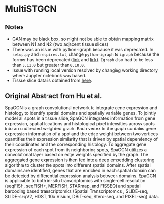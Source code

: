 # MultiSTGCN

## Notes
- GAN may be black box, so might not be able to obtain mapping matrix between N1 and N2 (two adjacent tissue slices)
- There was an issue with python-igraph because it was deprecated. In `setup.py` and `requires.txt`, change `python-igraph` to `igraph` because the former has been deprecated ([link](https://github.com/igraph/python-igraph/issues/699) and [link](https://github.com/jianhuupenn/SpaGCN/issues/79)). `Igraph` also had to be less than `0.11.0` but greater than `0.10.0`.
- Issue with running local version resolved by changing working directory where Jupyter notebook was based.
- Tissue slice data is obtained from [here](http://spatial.libd.org/spatialLIBD/).

## Original Abstract from Hu et al.
SpaGCN is a graph convolutional network to integrate gene expression and histology to identify spatial domains and spatially variable genes. To jointly model all spots in a tissue slide, SpaGCN integrates information from gene expression, spatial locations and histological pixel intensities across spots into an undirected weighted graph. Each vertex in the graph contains gene expression information of a spot and the edge weight between two vertices quantifies their expression similarity that is driven by spatial dependency of their coordinates and the corresponding histology. To aggregate gene expression of each spot from its neighboring spots, SpaGCN utilizes a convolutional layer based on edge weights specified by the graph. The aggregated gene expression is then fed into a deep embedding clustering algorithm to cluster the spots into different spatial domains. After spatial domains are identified, genes that are enriched in each spatial domain can be detected by differential expression analysis between domains. SpaGCN is applicable to both in-situ transcriptomics with single-cell resolution (seqFISH, seqFISH+, MERFISH, STARmap, and FISSEQ) and spatial barcoding based transcriptomics (Spatial Transcriptomics , SLIDE-seq, SLIDE-seqV2, HDST, 10x Visium, DBiT-seq, Stero-seq, and PIXEL-seq) data. 